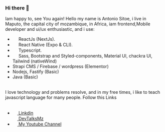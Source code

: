 ### Hi there 👋

Iam happy to, see You again!
Hello my name is Antonio Sitoe, i live in Maputo, the capital city of mozambique, in Africa, iam frontend,Mobile developer and ui/ux enthusiastic,  and i use:

- <img src="https://user-images.githubusercontent.com/72309855/166139684-2aa71f49-e9ef-4fce-8db3-a3331dd355a0.png" width="15px"> ReactJs (NextJs).
- <img src="https://user-images.githubusercontent.com/72309855/166139684-2aa71f49-e9ef-4fce-8db3-a3331dd355a0.png" width="15px"> React Native (Expo & CLI).
- <img src="https://user-images.githubusercontent.com/72309855/166139904-13e25048-61e8-4259-b623-3b7fdc1c9052.png" width="15px"> Typescript.
- <img src="https://user-images.githubusercontent.com/72309855/166139827-da4c230c-d1e3-4ea3-8fb6-08c8dd5fb478.png" width="15px"> Sass, Bootstrap and Styled-components, Material UI, chackra UI, Tailwind (nativeWind)
- Strapi CMS / Firebase / wordpress (Elementor)
- Nodejs, Fastify (Basic)
- Java (Basic)
<p style="margin-top: 2rem;">
  I love technology and problems resolve, and in my free times, i like to teach javascript language for many people.
  Follow this Links
</p>

<ul style="margin-top: 2rem;">
  <li>
   <a href="https://www.linkedin.com/in/antonio-sitoe-521b64205/">
      <img src="https://scontent.fmpm2-1.fna.fbcdn.net/v/t39.30808-6/267422938_4880673518668256_5792791296770782057_n.png?_nc_cat=108&ccb=1-7&_nc_sid=09cbfe&_nc_ohc=4V1YcXaDDc0AX99xjbx&_nc_zt=23&_nc_ht=scontent.fmpm2-1.fna&oh=00_AT_85belkuQWz9frMlY4c5-UmpIzcl7bAOj3kX5PLEX0-w&oe=631D69A9" width="15px"/>
     Linkdin
   </a></li>
    <a href="https://www.youtube.com/channel/UCSPLWDkv3OPVCXJo_nDq3LQ">
    <img src="https://user-images.githubusercontent.com/72309855/166140412-7db2919a-2b8c-4d1d-9c43-aeaf4aa4d9b2.jpg" width="15px">    DevTalksMz
    </a>
  </li>
  
  <li>
   <a href="https://www.youtube.com/channel/UCV_uXipzR4hVyiGQ48msgvg/videos">
     <img src="https://image.similarpng.com/very-thumbnail/2020/05/YouTube-logo-vector-PNG.png" width="15px"/>
     My Youtube Channel
   </a></li>
</ul>

